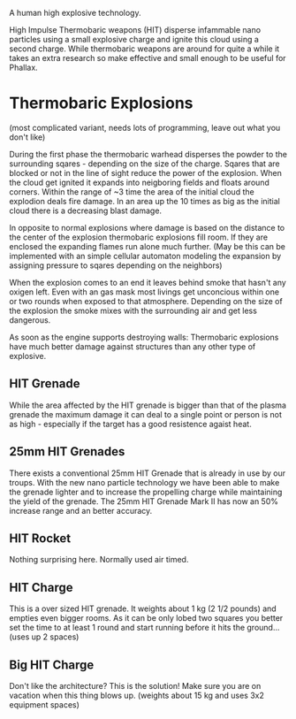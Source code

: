 A human high explosive technology.

High Impulse Thermobaric weapons (HIT) disperse infammable nano
particles using a small explosive charge and ignite this cloud using a
second charge. While thermobaric weapons are around for quite a while it
takes an extra research so make effective and small enough to be useful
for Phallax.

# Thermobaric Explosions

(most complicated variant, needs lots of programming, leave out what you
don't like)

During the first phase the thermobaric warhead disperses the powder to
the surrounding sqares - depending on the size of the charge. Sqares
that are blocked or not in the line of sight reduce the power of the
explosion. When the cloud get ignited it expands into neigboring fields
and floats around corners. Within the range of \~3 time the area of the
initial cloud the explodion deals fire damage. In an area up the 10
times as big as the initial cloud there is a decreasing blast damage.

In opposite to normal explosions where damage is based on the distance
to the center of the explosion thermobaric explosions fill room. If they
are enclosed the expanding flames run alone much further. (May be this
can be implemented with an simple cellular automaton modeling the
expansion by assigning pressure to sqares depending on the neighbors)

When the explosion comes to an end it leaves behind smoke that hasn't
any oxigen left. Even with an gas mask most livings get unconcious
within one or two rounds when exposed to that atmosphere. Depending on
the size of the explosion the smoke mixes with the surrounding air and
get less dangerous.

As soon as the engine supports destroying walls: Thermobaric explosions
have much better damage against structures than any other type of
explosive.

## HIT Grenade

While the area affected by the HIT grenade is bigger than that of the
plasma grenade the maximum damage it can deal to a single point or
person is not as high - especially if the target has a good resistence
agaist heat.

## 25mm HIT Grenades

There exists a conventional 25mm HIT Grenade that is already in use by
our troups. With the new nano particle technology we have been able to
make the grenade lighter and to increase the propelling charge while
maintaining the yield of the grenade. The 25mm HIT Grenade Mark II has
now an 50% increase range and an better accuracy.

## HIT Rocket

Nothing surprising here. Normally used air timed.

## HIT Charge

This is a over sized HIT grenade. It weights about 1 kg (2 1/2 pounds)
and empties even bigger rooms. As it can be only lobed two squares you
better set the time to at least 1 round and start running before it hits
the ground... (uses up 2 spaces)

## Big HIT Charge

Don't like the architecture? This is the solution! Make sure you are on
vacation when this thing blows up. (weights about 15 kg and uses 3x2
equipment spaces)